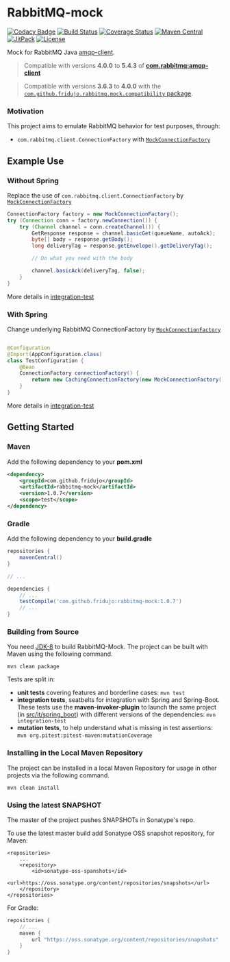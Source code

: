 # RabbitMQ-mock
[![Codacy Badge](https://api.codacy.com/project/badge/Grade/eddfd3e0ca8c44379becf68efd6524af)](https://app.codacy.com/app/ledoyen/rabbitmq-mock?utm_source=github.com&utm_medium=referral&utm_content=fridujo/rabbitmq-mock&utm_campaign=badger)
[![Build Status](https://travis-ci.com/fridujo/rabbitmq-mock.svg?branch=master)](https://travis-ci.com/fridujo/rabbitmq-mock)
[![Coverage Status](https://codecov.io/gh/fridujo/rabbitmq-mock/branch/master/graph/badge.svg)](https://codecov.io/gh/fridujo/rabbitmq-mock/)
[![Maven Central](https://img.shields.io/maven-central/v/com.github.fridujo/rabbitmq-mock.svg)](https://search.maven.org/#search|ga|1|a:"rabbitmq-mock")
[![JitPack](https://jitpack.io/v/fridujo/rabbitmq-mock.svg)](https://jitpack.io/#fridujo/rabbitmq-mock)
[![License](https://img.shields.io/github/license/fridujo/spring-automocker.svg)](https://opensource.org/licenses/Apache-2.0)

Mock for RabbitMQ Java [amqp-client](https://github.com/rabbitmq/rabbitmq-java-client).

> Compatible with versions **4.0.0** to **5.4.3** of [**com.rabbitmq:amqp-client**](https://github.com/rabbitmq/rabbitmq-java-client)

> Compatible with versions **3.6.3** to **4.0.0** with the [`com.github.fridujo.rabbitmq.mock.compatibility` package](src/main/java/com/github/fridujo/rabbitmq/mock/compatibility/MockConnectionFactoryFactory.java).

### Motivation

This project aims to emulate RabbitMQ behavior for test purposes, through:
* `com.rabbitmq.client.ConnectionFactory` with [`MockConnectionFactory`](src/main/java/com/github/fridujo/rabbitmq/mock/MockConnectionFactory.java)

## Example Use

### Without Spring
Replace the use of `com.rabbitmq.client.ConnectionFactory` by [`MockConnectionFactory`](src/main/java/com/github/fridujo/rabbitmq/mock/MockConnectionFactory.java)

```java
ConnectionFactory factory = new MockConnectionFactory();
try (Connection conn = factory.newConnection()) {
    try (Channel channel = conn.createChannel()) {
        GetResponse response = channel.basicGet(queueName, autoAck);
        byte[] body = response.getBody();
        long deliveryTag = response.getEnvelope().getDeliveryTag();

        // Do what you need with the body

        channel.basicAck(deliveryTag, false);
    }
}
```

More details in [integration-test](src/test/java/com/github/fridujo/rabbitmq/mock/IntegrationTest.java)

### With Spring
Change underlying RabbitMQ ConnectionFactory by [`MockConnectionFactory`](src/main/java/com/github/fridujo/rabbitmq/mock/MockConnectionFactory.java)

```java

@Configuration
@Import(AppConfiguration.class)
class TestConfiguration {
    @Bean
    ConnectionFactory connectionFactory() {
        return new CachingConnectionFactory(new MockConnectionFactory());
    }
}
```

More details in [integration-test](src/test/java/com/github/fridujo/rabbitmq/mock/spring/SpringIntegrationTest.java)

## Getting Started

### Maven
Add the following dependency to your **pom.xml**
```xml
<dependency>
    <groupId>com.github.fridujo</groupId>
    <artifactId>rabbitmq-mock</artifactId>
    <version>1.0.7</version>
    <scope>test</scope>
</dependency>
```

### Gradle
Add the following dependency to your **build.gradle**
```groovy
repositories {
	mavenCentral()
}

// ...

dependencies {
	// ...
	testCompile('com.github.fridujo:rabbitmq-mock:1.0.7')
	// ...
}
```

### Building from Source

You need [JDK-8](http://jdk.java.net/8/) to build RabbitMQ-Mock. The project can be built with Maven using the following command.
```
mvn clean package
```

Tests are split in:

* **unit tests** covering features and borderline cases: `mvn test`
* **integration tests**, seatbelts for integration with Spring and Spring-Boot. These tests use the **maven-invoker-plugin** to launch the same project (in [src/it/spring_boot](src/it/spring_boot)) with different versions of the dependencies: `mvn integration-test`
* **mutation tests**, to help understand what is missing in test assertions: `mvn org.pitest:pitest-maven:mutationCoverage`


### Installing in the Local Maven Repository

The project can be installed in a local Maven Repository for usage in other projects via the following command.
```
mvn clean install
```

### Using the latest SNAPSHOT

The master of the project pushes SNAPSHOTs in Sonatype's repo.

To use the latest master build add Sonatype OSS snapshot repository, for Maven:
```
<repositories>
    ...
    <repository>
        <id>sonatype-oss-spanshots</id>
        <url>https://oss.sonatype.org/content/repositories/snapshots</url>
    </repository>
</repositories>
```

For Gradle:
```groovy
repositories {
    // ...
    maven {
        url "https://oss.sonatype.org/content/repositories/snapshots"
    }
}
